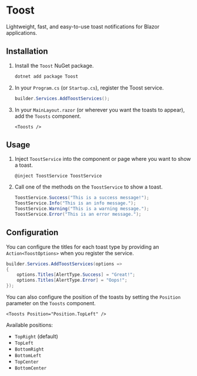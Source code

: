 # Toost
Lightweight, fast, and easy-to-use toast notifications for Blazor applications.

## Installation

1.  Install the `Toost` NuGet package.
    ```bash
    dotnet add package Toost
    ```

2.  In your `Program.cs` (or `Startup.cs`), register the Toost service.
    ```csharp
    builder.Services.AddToostServices();
    ```

3.  In your `MainLayout.razor` (or wherever you want the toasts to appear), add the `Toosts` component.
    ```razor
    <Toosts />
    ```

## Usage

1.  Inject `ToostService` into the component or page where you want to show a toast.
    ```razor
    @inject ToostService ToostService
    ```

2.  Call one of the methods on the `ToostService` to show a toast.
    ```csharp
    ToostService.Success("This is a success message!");
    ToostService.Info("This is an info message.");
    ToostService.Warning("This is a warning message.");
    ToostService.Error("This is an error message.");
    ```

## Configuration

You can configure the titles for each toast type by providing an `Action<ToostOptions>` when you register the service.

```csharp
builder.Services.AddToostServices(options =>
{
    options.Titles[AlertType.Success] = "Great!";
    options.Titles[AlertType.Error] = "Oops!";
});
```

You can also configure the position of the toasts by setting the `Position` parameter on the `Toosts` component.

```razor
<Toosts Position="Position.TopLeft" />
```

Available positions:
- `TopRight` (default)
- `TopLeft`
- `BottomRight`
- `BottomLeft`
- `TopCenter`
- `BottomCenter`
